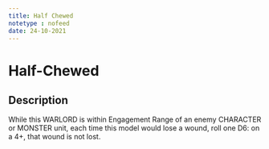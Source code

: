 ```yaml
---
title: Half Chewed
notetype : nofeed
date: 24-10-2021
---
```


# Half-Chewed
## Description

While this WARLORD is within Engagement Range of an enemy CHARACTER or MONSTER unit, each time this model would lose a wound, roll one D6: on a 4+, that wound is not lost.